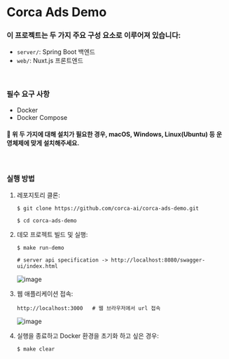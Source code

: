 # Corca Ads Demo

### 이 프로젝트는 두 가지 주요 구성 요소로 이루어져 있습니다:

- `server/`: Spring Boot 백엔드
- `web/`: Nuxt.js 프론트엔드

</br>

### 필수 요구 사항

- Docker
- Docker Compose

#### 📍 위 두 가지에 대해 설치가 필요한 경우, macOS, Windows, Linux(Ubuntu) 등 운영체제에 맞게 설치해주세요.

</br>

### 실행 방법

1. 레포지토리 클론:

   ```shell
   $ git clone https://github.com/corca-ai/corca-ads-demo.git

   $ cd corca-ads-demo
   ```

2. 데모 프로젝트 빌드 및 실행:

   ```shell
   $ make run-demo

   # server api specification -> http://localhost:8080/swagger-ui/index.html
   ```

   ![image](https://github.com/user-attachments/assets/0790ad37-6922-4642-9d31-5ca3d14e5696)

3. 웹 애플리케이션 접속:

   ```shell
   http://localhost:3000   # 웹 브라우저에서 url 접속
   ```

   ![image](https://github.com/user-attachments/assets/72fbbeb4-15e7-4ab5-830e-325ddea00d02)

4. 실행을 종료하고 Docker 환경을 초기화 하고 싶은 경우:

   ```shell
   $ make clear
   ```
